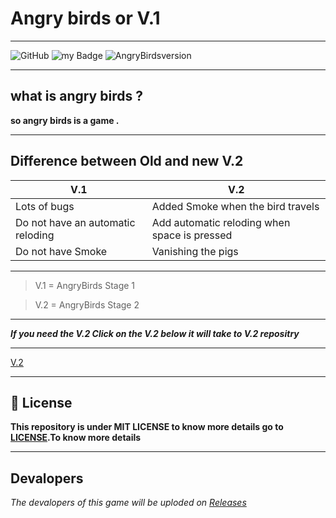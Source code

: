 #  Angry birds or V.1

---

![GitHub](https://img.shields.io/github/license/nivinsvysakh/Angry-birds-1?color=Light%20green&style=for-the-badge)
![my Badge](https://img.shields.io/badge/Maked%20By%20%3A-Nivin%20s%20Vysakh-important)
![AngryBirdsversion](https://img.shields.io/badge/AngryBirds-V.1-blueviolet)

---


## what is angry birds ?

**so angry birds is a game .**

---

## Difference between Old and new V.2

V.1|V.2
------------ | -------------
Lots of bugs  | Added Smoke when the bird travels
Do not have an automatic reloding| Add automatic reloding when space is pressed
Do not have Smoke | Vanishing the pigs

---


> V.1 = AngryBirds Stage 1

> V.2 = AngryBirds Stage 2

---

***If you need the V.2 Click on the V.2 below it will take to V.2 repositry***

---
[V.2](https://github.com/nivinsvysakh/angry-Birds-20)

---


## 📄 License

**This repository is under MIT LICENSE to know more details go to [LICENSE](https://github.com/nivinsvysakh/Angry-birds-1/blob/main/LICENSE).To know more details**

---
## Devalopers 
*The devalopers of this game will be uploded on [Releases](https://github.com/nivinsvysakh/Angry-birds-1/releases/tag/V.1)*


